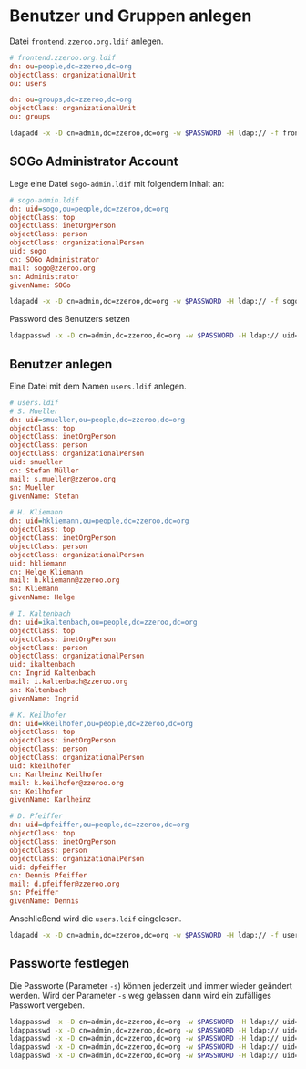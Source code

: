 # Benutzer und Gruppen anlegen

Datei `frontend.zzeroo.org.ldif` anlegen.

```ini
# frontend.zzeroo.org.ldif
dn: ou=people,dc=zzeroo,dc=org
objectClass: organizationalUnit
ou: users

dn: ou=groups,dc=zzeroo,dc=org
objectClass: organizationalUnit
ou: groups
```

```bash
ldapadd -x -D cn=admin,dc=zzeroo,dc=org -w $PASSWORD -H ldap:// -f frontend.zzeroo.org.ldif
```

## SOGo Administrator Account

Lege eine Datei `sogo-admin.ldif` mit folgendem Inhalt an:

```ini
# sogo-admin.ldif
dn: uid=sogo,ou=people,dc=zzeroo,dc=org
objectClass: top
objectClass: inetOrgPerson
objectClass: person
objectClass: organizationalPerson
uid: sogo
cn: SOGo Administrator
mail: sogo@zzeroo.org
sn: Administrator
givenName: SOGo
```

```bash
ldapadd -x -D cn=admin,dc=zzeroo,dc=org -w $PASSWORD -H ldap:// -f sogo-admin.ldif
```

Password des Benutzers setzen

```bash
ldappasswd -x -D cn=admin,dc=zzeroo,dc=org -w $PASSWORD -H ldap:// uid=sogo,ou=people,dc=zzeroo,dc=org -s $PASSWORD
```

## Benutzer anlegen

Eine Datei mit dem Namen `users.ldif` anlegen.

```ini
# users.ldif
# S. Mueller
dn: uid=smueller,ou=people,dc=zzeroo,dc=org
objectClass: top
objectClass: inetOrgPerson
objectClass: person
objectClass: organizationalPerson
uid: smueller
cn: Stefan Müller
mail: s.mueller@zzeroo.org
sn: Mueller
givenName: Stefan

# H. Kliemann
dn: uid=hkliemann,ou=people,dc=zzeroo,dc=org
objectClass: top
objectClass: inetOrgPerson
objectClass: person
objectClass: organizationalPerson
uid: hkliemann
cn: Helge Kliemann
mail: h.kliemann@zzeroo.org
sn: Kliemann
givenName: Helge

# I. Kaltenbach
dn: uid=ikaltenbach,ou=people,dc=zzeroo,dc=org
objectClass: top
objectClass: inetOrgPerson
objectClass: person
objectClass: organizationalPerson
uid: ikaltenbach
cn: Ingrid Kaltenbach
mail: i.kaltenbach@zzeroo.org
sn: Kaltenbach
givenName: Ingrid

# K. Keilhofer
dn: uid=kkeilhofer,ou=people,dc=zzeroo,dc=org
objectClass: top
objectClass: inetOrgPerson
objectClass: person
objectClass: organizationalPerson
uid: kkeilhofer
cn: Karlheinz Keilhofer
mail: k.keilhofer@zzeroo.org
sn: Keilhofer
givenName: Karlheinz

# D. Pfeiffer
dn: uid=dpfeiffer,ou=people,dc=zzeroo,dc=org
objectClass: top
objectClass: inetOrgPerson
objectClass: person
objectClass: organizationalPerson
uid: dpfeiffer
cn: Dennis Pfeiffer
mail: d.pfeiffer@zzeroo.org
sn: Pfeiffer
givenName: Dennis
```

Anschließend wird die `users.ldif` eingelesen.

```bash
ldapadd -x -D cn=admin,dc=zzeroo,dc=org -w $PASSWORD -H ldap:// -f users.ldif
```


## Passworte festlegen

Die Passworte (Parameter `-s`) können jederzeit und immer wieder geändert werden. Wird der Parameter `-s` weg gelassen dann wird ein zufälliges Passwort vergeben.

```bash
ldappasswd -x -D cn=admin,dc=zzeroo,dc=org -w $PASSWORD -H ldap:// uid=smueller,ou=people,dc=zzeroo,dc=org -s $PASSWORD
ldappasswd -x -D cn=admin,dc=zzeroo,dc=org -w $PASSWORD -H ldap:// uid=hkliemann,ou=people,dc=zzeroo,dc=org -s kliemann
ldappasswd -x -D cn=admin,dc=zzeroo,dc=org -w $PASSWORD -H ldap:// uid=ikaltenbach,ou=people,dc=zzeroo,dc=org -s kaltenbach
ldappasswd -x -D cn=admin,dc=zzeroo,dc=org -w $PASSWORD -H ldap:// uid=kkeilhofer,ou=people,dc=zzeroo,dc=org -s keilhofer
ldappasswd -x -D cn=admin,dc=zzeroo,dc=org -w $PASSWORD -H ldap:// uid=dpfeiffer,ou=people,dc=zzeroo,dc=org -s pfeiffer
```